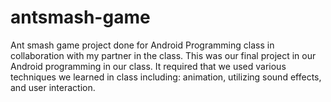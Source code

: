 # antsmash-game
Ant smash game project done for Android Programming class in collaboration with my partner in the class.
This was our final project in our Android programming in our class. It required that we used various techniques we learned in class
including: animation, utilizing sound effects, and user interaction.
